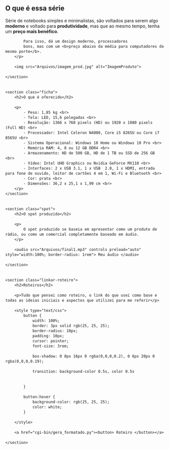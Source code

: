 
<head>
	<title>Série Ideapad S145 da Lenovo</title>
</head>
<body>
	<section class="explicacao">
		<h2>O que é essa série</h2>
		<p>
			Série de notebooks simples e minimalistas, são voltados para serem algo <b>moderno</b> e voltado para <b>produtividade</b>, mas que ao mesmo tempo, tenha um <b>preço mais benéfico</b>.

			Para isso, dá um design moderno, processadores 
			bons, mas com um <b>preço abaixo da média para computadores do mesmo porte</b>.
		</p>

		<img src="Arquivos/imagem_prod.jpg" alt="ImagemProduto">

	</section>


	<section class="ficha">
		<h2>O que é oferecido</h2>

		<p>
			- Peso: 1,85 kg <br>
			- Tela: LED, 15,6 polegadas <br>
			- Resolução: 1366 x 768 pixels (HD) ou 1920 x 1080 pixels (Full HD) <br>
			- Processador: Intel Celeron N4000, Core i5 8265U ou Core i7 8565U <br>
			- Sistema Operacional: Windows 10 Home ou Windows 10 Pro <br>
			- Memória RAM: 4, 8 ou 12 GB DDR4 <br>
			- Armazenamento: HD de 500 GB, HD de 1 TB ou SSD de 256 GB <br>
			- Vídeo: Intel UHD Graphics ou Nvidia GeForce MX110 <br>
			- Interfaces: 2 x USB 3.1, 1 x USB  2.0, 1 x HDMI, entrada para fone de ouvido, leitor de cartões 4 em 1, Wi-Fi e Bluetooth <br>
			- Cor: prata <br>
			- Dimensões: 36,2 x 25,1 x 1,99 cm <br>
		</p>
	</section>


	<section class="spot">
		<h2>O spot produzido</h2>

		<p>
			O spot produzido se baseia em apresentar como um produto de rádio, ou como um comercial completamente baseado em áudio.
		</p>

		<audio src="Arquivos/final1.mp3" controls preload="auto" style="width:100%; border-radius: 1rem"> Meu áudio </audio>

	</section>


	<section class="linkar-roteiro">
		<h2>Roteiros</h2>

		<p>Tudo que pensei como roteiro, o link do que usei como base e todas as ideias iniciais e aspectos que utilizei para me referir</p>

		<style type="text/css">
			button {
				width: 100%;
				border: 3px solid rgb(25, 25, 25);
				border-radius: 10px;
				padding: 10px;
				cursor: pointer;
				font-size: 3rem;

				box-shadow: 0 8px 16px 0 rgba(0,0,0,0.2), 0 6px 20px 0 rgba(0,0,0,0.19);

				transition: background-color 0.5s, color 0.5s


			}

			button:hover {
				background-color: rgb(25, 25, 25);
				color: white;
			}

		</style>

		<a href="cgi-bin/gera_formatado.py"><button> Roteiro </button></a>

	</section>


</body>
